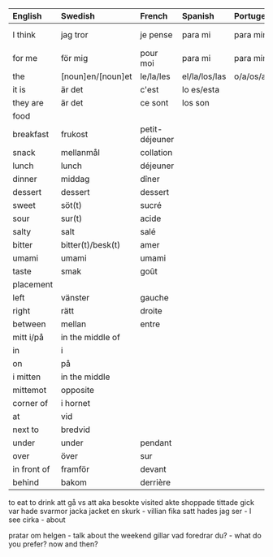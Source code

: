 <!-- TODO: organize -->

| English     | Swedish           | French         | Spanish       | Portugese | Italian |
| :---------- | :---------------- | :------------- | :------------ | :-------- | :------ |
| I think     | jag tror          | je pense       | para mi       | para mim  | per me  |
| for me      | för mig           | pour moi       | para mi       | para mim  | per me  |
| the         | [noun]en/[noun]et | le/la/les      | el/la/los/las | o/a/os/as |         |
| it is       | är det            | c'est          | lo es/esta    |           |         |
| they are    | är det            | ce sont        | los son       |           |         |
| food        |
| breakfast   | frukost           | petit-déjeuner |
| snack       | mellanmål         | collation      |
| lunch       | lunch             | déjeuner       |
| dinner      | middag            | dîner          |
| dessert     | dessert           | dessert        |
| sweet       | söt(t)            | sucré          |
| sour        | sur(t)            | acide          |
| salty       | salt              | salé           |
| bitter      | bitter(t)/besk(t) | amer           |
| umami       | umami             | umami          |
| taste       | smak              | goût           |
| placement   |
| left        | vänster           | gauche         |
| right       | rätt              | droite         |
| between     | mellan            | entre          |
| mitt i/på   | in the middle of  |                |
| in          | i                 |                |
| on          | på                |                |
| i mitten    | in the middle     |                |
| mittemot    | opposite          |                |
| corner of   | i hornet          |                |
| at          | vid               |                |
| next to     | bredvid           |                |
| under       | under             | pendant        |
| over        | över              | sur            |
| in front of | framför           | devant         |
| behind      | bakom             | derrière       |

to eat
to drink
att gå vs att aka
besokte visited
akte
shoppade
tittade
gick
var
hade
svarmor
jacka jacket
en skurk - villian
fika
satt
hades
jag ser - I see
cirka - about

pratar om helgen - talk about the weekend
gillar
vad foredrar du? - what do you prefer?
now and then?
